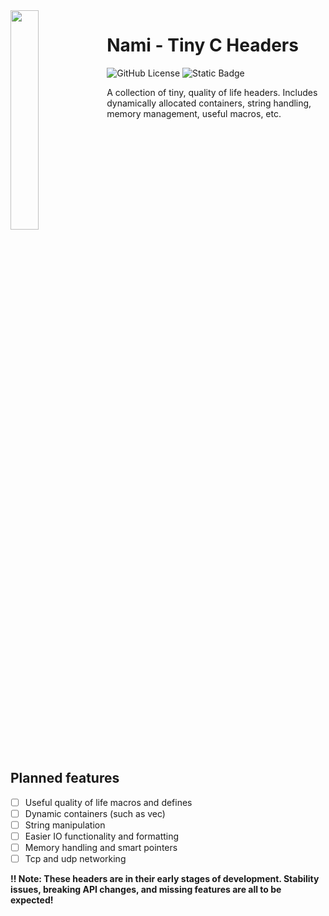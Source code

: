 <img src="branding/libnami.png" align="left" width="30%"/>
<h1>Nami - Tiny C Headers</h1>
<div float="left">
<img alt="GitHub License" src="https://img.shields.io/github/license/PolymorphicHeart/libnami">
<img alt="Static Badge" src="https://img.shields.io/badge/language-C17-white">
</div>

A collection of tiny, quality of life headers. Includes dynamically allocated containers,
string handling, memory management, useful macros, etc.
<br clear="left"/>
<br/>

<h2>Planned features</h2>

 - [ ] Useful quality of life macros and defines
 - [ ] Dynamic containers (such as vec)
 - [ ] String manipulation
 - [ ] Easier IO functionality and formatting
 - [ ] Memory handling and smart pointers
 - [ ] Tcp and udp networking

<b> 
  ‼ Note: These headers are in their early stages of development. Stability issues, 
  breaking API changes, and missing features are all to be expected!
</b>
